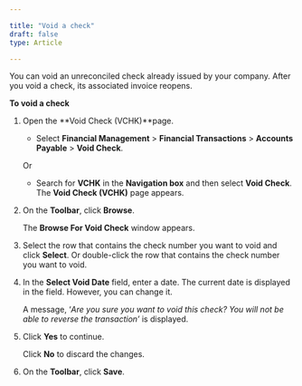 ```yaml
---  

title: "Void a check"  
draft: false 
type: Article

---
```


You can void an unreconciled check already issued by your company. After you void a check, its associated invoice reopens.

**To void a check**

1.  Open the **Void Check (VCHK)**page.

    - Select **Financial Management** > **Financial Transactions** > **Accounts Payable** > **Void Check**.

    Or

    - Search for **VCHK** in the **Navigation box** and then select **Void Check**. The **Void Check (VCHK)** page appears.

2.  On the **Toolbar**, click **Browse**.

    The **Browse For Void Check** window appears.

3.  Select the row that contains the check number you want to void and click **Select**. Or double-click the row that contains the check number you want to void.

4.  In the **Select Void Date** field, enter a date. The current date is displayed in the field. However, you can change it.

    A message, ‘*Are you sure you want to void this check? You will not be able to reverse the transaction’* is displayed.

5.  Click **Yes** to continue.

    Click **No** to discard the changes.

6.  On the **Toolbar**, click **Save**.
